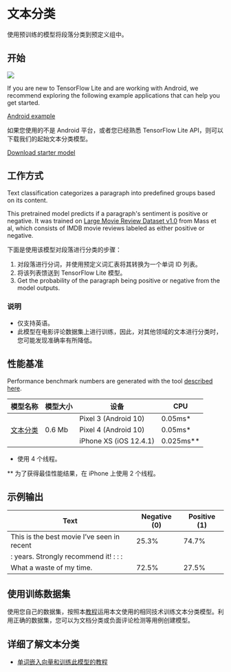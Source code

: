 # 文本分类

使用预训练的模型将段落分类到预定义组中。

## 开始

<img src="images/screenshot.gif" class="attempt-right" style="max-width: 300px">

If you are new to TensorFlow Lite and are working with Android, we recommend exploring the following example applications that can help you get started.

<a class="button button-primary" href="https://github.com/tensorflow/examples/tree/master/lite/examples/text_classification/android">Android example</a>

如果您使用的不是 Android 平台，或者您已经熟悉 <a>TensorFlow Lite API</a>，则可以下载我们的起始文本分类模型。

<a class="button button-primary" href="https://storage.googleapis.com/download.tensorflow.org/models/tflite/text_classification/text_classification_v2.tflite">Download starter model</a>

## 工作方式

Text classification categorizes a paragraph into predefined groups based on its content.

This pretrained model predicts if a paragraph's sentiment is positive or negative. It was trained on [Large Movie Review Dataset v1.0](http://ai.stanford.edu/~amaas/data/sentiment/) from Mass et al, which consists of IMDB movie reviews labeled as either positive or negative.

下面是使用该模型对段落进行分类的步骤：

1. 对段落进行分词，并使用预定义词汇表将其转换为一个单词 ID 列表。
2. 将该列表馈送到 TensorFlow Lite 模型。
3. Get the probability of the paragraph being positive or negative from the model outputs.

### 说明

- 仅支持英语。
- 此模型在电影评论数据集上进行训练，因此，对其他领域的文本进行分类时，您可能发现准确率有所降低。

## 性能基准

Performance benchmark numbers are generated with the tool [described here](https://www.tensorflow.org/lite/performance/benchmarks).

<table>
  <thead>
    <tr>
      <th>模型名称</th>
      <th>模型大小</th>
      <th>设备</th>
      <th>CPU</th>
    </tr>
  </thead>
  <tr>
    <td rowspan="3"><a href="https://storage.googleapis.com/download.tensorflow.org/models/tflite/text_classification/text_classification.tflite">文本分类</a></td>
    <td rowspan="3">       0.6 Mb     </td>
    <td>Pixel 3 (Android 10)</td>
    <td>0.05ms*</td>
  </tr>
   <tr>
     <td>Pixel 4 (Android 10)</td>
    <td>0.05ms*</td>
  </tr>
   <tr>
     <td>iPhone XS (iOS 12.4.1)</td>
    <td>0.025ms**</td>
  </tr>
</table>

* 使用 4 个线程。

** 为了获得最佳性能结果，在 iPhone 上使用 2 个线程。

## 示例输出

Text | Negative (0) | Positive (1)
--- | --- | ---
This is the best movie I’ve seen in recent | 25.3% | 74.7%
: years. Strongly recommend it!              :              :              : |  |
What a waste of my time. | 72.5% | 27.5%

## 使用训练数据集

使用您自己的数据集，按照本[教程](https://github.com/tensorflow/examples/tree/master/tensorflow_examples/lite/model_maker/demo/text_classification.ipynb)运用本文使用的相同技术训练文本分类模型。利用正确的数据集，您可以为文档分类或负面评论检测等用例创建模型。

## 详细了解文本分类

- [单词嵌入向量和训练此模型的教程](https://www.tensorflow.org/tutorials/text/word_embeddings)
